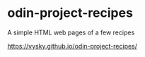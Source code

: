 # odin-project-recipes

A simple HTML web pages of a few recipes

https://vysky.github.io/odin-project-recipes/
